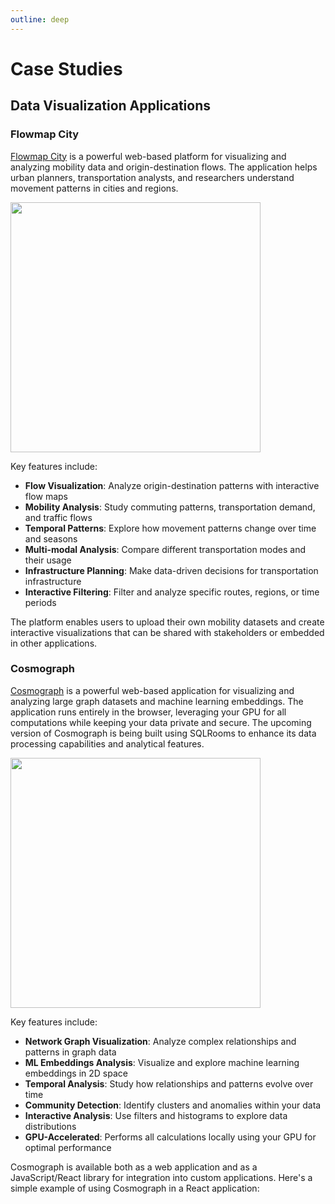 ```yaml
---
outline: deep
---
```


# Case Studies

## Data Visualization Applications

### Flowmap City

[Flowmap City](https://www.flowmap.city/) is a powerful web-based platform for visualizing and analyzing mobility data and origin-destination flows. The application helps urban planners, transportation analysts, and researchers understand movement patterns in cities and regions.

[<img src=https://github.com/user-attachments/assets/d80aeffe-cff4-402b-a299-da3911c6d951 width=400>](https://www.flowmap.city/)

Key features include:

- **Flow Visualization**: Analyze origin-destination patterns with interactive flow maps
- **Mobility Analysis**: Study commuting patterns, transportation demand, and traffic flows
- **Temporal Patterns**: Explore how movement patterns change over time and seasons
- **Multi-modal Analysis**: Compare different transportation modes and their usage
- **Infrastructure Planning**: Make data-driven decisions for transportation infrastructure
- **Interactive Filtering**: Filter and analyze specific routes, regions, or time periods

The platform enables users to upload their own mobility datasets and create interactive visualizations that can be shared with stakeholders or embedded in other applications.

### Cosmograph

[Cosmograph](https://cosmograph.app/) is a powerful web-based application for visualizing and analyzing large graph datasets and machine learning embeddings. The application runs entirely in the browser, leveraging your GPU for all computations while keeping your data private and secure. The upcoming version of Cosmograph is being built using SQLRooms to enhance its data processing capabilities and analytical features.

[<img src=https://github.com/user-attachments/assets/2219257b-0097-42e4-a22e-14f69bf4a72e width=400>](https://cosmograph.fly.dev/)

Key features include:

- **Network Graph Visualization**: Analyze complex relationships and patterns in graph data
- **ML Embeddings Analysis**: Visualize and explore machine learning embeddings in 2D space
- **Temporal Analysis**: Study how relationships and patterns evolve over time
- **Community Detection**: Identify clusters and anomalies within your data
- **Interactive Analysis**: Use filters and histograms to explore data distributions
- **GPU-Accelerated**: Performs all calculations locally using your GPU for optimal performance

Cosmograph is available both as a web application and as a JavaScript/React library for integration into custom applications. Here's a simple example of using Cosmograph in a React application:
